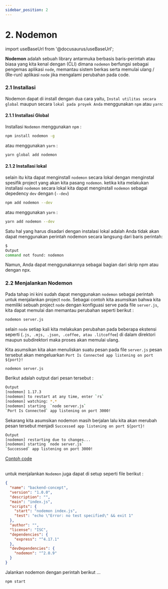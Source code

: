 ```yaml
---
sidebar_position: 2
---
```


# 2. Nodemon

import useBaseUrl from '@docusaurus/useBaseUrl';

**Nodemon** adalah sebuah library antarmuka berbasis baris-perintah atau biasa yang kita kenal dengan (CLI) dimana `nodemon` berfungsi sebagai pengemas aplikasi `node`, memantau sistem berkas serta memulai ulang / (Re-run) aplikasi `node` jika mengalami perubahan pada code.

### 2.1 Installasi

Nodemon dapat di install dengan dua cara yaitu, `Instal utilitas secara global` maupun secara `lokal pada proyek Anda` menggunakan `npm` atau `yarn`:

#### 2.1.1 Installasi Global

Installasi `Nodemon` menggunakan `npm` :

```bash
npm install nodemon -g
```

atau menggunakan `yarn` :

```bash
yarn global add nodemon
```

#### 2.1.2 Installasi lokal

selain itu kita dapat menginstall `nodemon` secara lokal dengan menginstal spesifik project yang akan kita pasang `nodemon`. ketika kita melakukan installasi `nodemon` secara lokal kita dapat menginstall `nodemon` sebagai depedency `dev` dengan (`--dev`)

```bash
npm add nodemon --dev
```

atau menggunakan `yarn` :

```bash
yarn add nodemon --dev
```

Satu hal yang harus disadari dengan instalasi lokal adalah Anda tidak akan dapat menggunakan perintah nodemon secara langsung dari baris perintah:

```bash
$
Output
command not found: nodemon
```

Namun, Anda dapat menggunakannya sebagai bagian dari skrip npm atau dengan npx.

### 2.2 Menjalankan Nodemon

Pada tahap ini kini sudah dapat menggunakan `nodemon` sebagai perintah untuk menjalankan project `node`. Sebagai contoh kita asumsikan bahwa kita memiliki sebuah project `node` dengan konfiguasi serve pada file `server.js`, kita dapat memulai dan memantau perubahan seperti berikut :

```bash
nodemon server.js
```

selain `node` setiap kali kita melakukan perubahan pada beberapa ekstensi seperti (`.js, .mjs, .json, .coffee, atau .litcoffee`) di dalam direktori maupun subdirektori maka proses akan memulai ulang.

Kita asumsikan kita akan menuliskan suatu pesan pada file `server.js` pesan tersebut akan mengeluarkan `Port Is Connected app listening on port ${port}!`

```bash
nodemon server.js
```

Berikut adalah output dari pesan tersebut :

```bash
Output
[nodemon] 1.17.3
[nodemon] to restart at any time, enter `rs`
[nodemon] watching: *.*
[nodemon] starting  `node server.js`
`Port Is Connected` app listening on port 3000!
```

Sekarang kita asumsikan nodemon masih berjalan lalu kita akan merubah pesan tersebut menjadi `Successed app listening on port ${port}!`

```bash
Output
[nodemon] restarting due to changes...
[nodemon] starting `node server.js`
`Successed` app listening on port 3000!
```

<a class="btn-example-code" href="https://github.com/demo-dumbways/ebook-code-results-stage-2-backend/blob/2-expressjs-fundamental/package.json">
Contoh code
</a>

<br />
<br />

untuk menjalankan `Nodemon` juga dapat di setup seperti file berikut :

```json {7} title=package.json
{
  "name": "backend-concept",
  "version": "1.0.0",
  "description": "",
  "main": "index.js",
  "scripts": {
    "start": "nodemon index.js",
    "test": "echo \"Error: no test specified\" && exit 1"
  },
  "author": "",
  "license": "ISC",
  "dependencies": {
    "express": "^4.17.1"
  },
  "devDependencies": {
    "nodemon": "^2.0.9"
  }
}
```

Jalankan nodemon dengan perintah berikut ...

```
npm start
```
